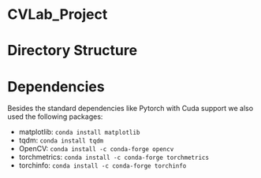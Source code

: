 # CVLab_Project

# Directory Structure

# Dependencies

Besides the standard dependencies like Pytorch with Cuda support we also used the following packages:

- matplotlib: `conda install matplotlib`
- tqdm: `conda install tqdm`
- OpenCV: `conda install -c conda-forge opencv`
- torchmetrics: `conda install -c conda-forge torchmetrics`
- torchinfo: `conda install -c conda-forge torchinfo`